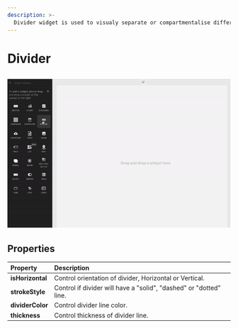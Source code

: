 ```yaml
---
description: >-
  Divider widget is used to visualy separate or compartmentalise different parts of your application.
---
```


# Divider

## ![Click to expand](/.gitbook/assets/divider.gif)

## Properties
| Property      | Description           |
| :------------ | :-------------------- |
| **isHorizontal** | Control orientation of divider, Horizontal or Vertical. |
| **strokeStyle** | Control if divider will have a "solid", "dashed" or "dotted" line. |
| **dividerColor** | Control divider line color. |
| **thickness** | Control thickness of divider line. |
